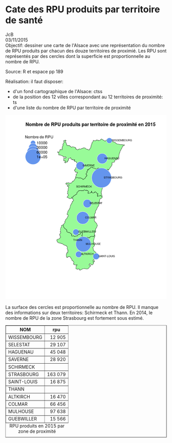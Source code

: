 # Cate des RPU produits par territoire de santé
JcB  
03/11/2015  
Objectif: dessiner une carte de l'Alsace avec une représentation du nombre de RPU produits par chacun des douze territoires de proximié. Les RPU sont représentés par des cercles dont la superficie est proportionnelle au nombre de RPU.

Source: R et espace pp 189

Réalisation: il faut disposer:

- d'un fond cartographique de l'Alsace: ctss
- de la position des 12 villes correspondant au 12 territoires de proximité: ts
- d'une liste du nombre de RPU par territoire de proximité




![](carte_rpu_tp_files/figure-html/carte-1.png) 

La surface des cercles est proportionnelle au nombre de RPU. Il manque des informations sur deux territoires: Schirmeck et Thann. En 2014, le nombre de RPU de la zone Strasbourg est fortement sous estimé.

<table border=1>
<caption align="bottom"> RPU produits en 2015 par zone de proximité </caption>
<tr> <th> NOM </th> <th> rpu </th>  </tr>
  <tr> <td> WISSEMBOURG </td> <td align="right"> 12 905 </td> </tr>
  <tr> <td> SELESTAT </td> <td align="right"> 29 107 </td> </tr>
  <tr> <td> HAGUENAU </td> <td align="right"> 45 048 </td> </tr>
  <tr> <td> SAVERNE </td> <td align="right"> 28 920 </td> </tr>
  <tr> <td> SCHIRMECK </td> <td align="right">  </td> </tr>
  <tr> <td> STRASBOURG </td> <td align="right"> 163 079 </td> </tr>
  <tr> <td> SAINT-LOUIS </td> <td align="right"> 16 875 </td> </tr>
  <tr> <td> THANN </td> <td align="right">  </td> </tr>
  <tr> <td> ALTKIRCH </td> <td align="right"> 16 470 </td> </tr>
  <tr> <td> COLMAR </td> <td align="right"> 66 456 </td> </tr>
  <tr> <td> MULHOUSE </td> <td align="right"> 97 638 </td> </tr>
  <tr> <td> GUEBWILLER </td> <td align="right"> 15 566 </td> </tr>
   </table>

